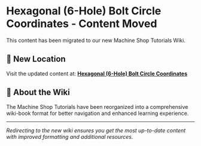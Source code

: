 # Hexagonal (6-Hole) Bolt Circle Coordinates - Content Moved

This content has been migrated to our new Machine Shop Tutorials Wiki.

## 📍 New Location

Visit the updated content at:
**[Hexagonal (6-Hole) Bolt Circle Coordinates](https://jonilsson.github.io/machine-shop-tutorials/bolt_circles/6_hole_pattern/)**

## 🔧 About the Wiki

The Machine Shop Tutorials have been reorganized into a comprehensive
wiki-book format for better navigation and enhanced learning experience.

---

*Redirecting to the new wiki ensures you get the most up-to-date content
with improved formatting and additional resources.*